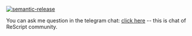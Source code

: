[![semantic-release](https://img.shields.io/badge/%20%20%F0%9F%93%A6%F0%9F%9A%80-semantic--release-e10079.svg)](https://github.com/semantic-release/semantic-release)

You can ask me question in the telegram chat: [click here](https://t.me/rescriptjs) -- this is chat of ReScript community.
